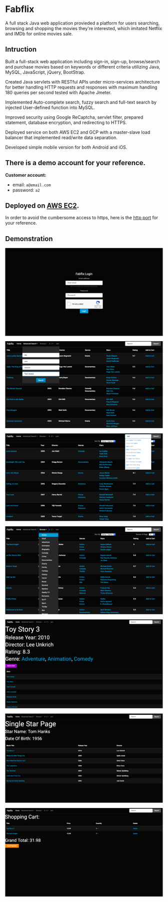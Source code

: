 # Fabflix

A full stack Java web application provieded a platform for users searching, browsing and shopping the movies they're interested, which imitated Netflix and IMDb for online movies sale.


## Intruction

Built a full-stack web application including sign-in, sign-up, browse/search and purchase movies based on keywords or different criteria utilizing Java, MySQL, JavaScript, jQuery, BootStrap.

Created Java servlets with RESTful APIs under micro-services architecture for better handling HTTP requests and responses with maximum handling 180 queries per second tested with Apache Jmeter.

Implemented Auto-complete search, fuzzy search and full-text search by injected User-defined function into MySQL.

Improved security using Google ReCaptcha, servlet filter, prepared statement, database encryption, and redirecting to HTTPS. 

Deployed service on both AWS EC2 and GCP with a master-slave load balancer that implemented read/write data separation. 

Developed simple mobile version for both Android and iOS. 


## There is a demo account for your reference.

**Customer account:**
* email: `a@email.com`
* password: `a2`


## Deployed on [AWS EC2](https://3.101.19.225:8443/fabflix/). 

In order to avoid the cumbersome access to https, here is the [http port](http://3.101.19.225:8080/fabflix/) for your reference.


## Demonstration

![Login](materials/login.png)

![Advanced Search](materials/adv-search.png)

![Auto-complete](materials/auto-complete.png)

![Browse](materials/browse.png)

![Single Movie](materials/single-movie.png)

![Single Star](materials/single-star.png)

![Cart](materials/cart.png)

